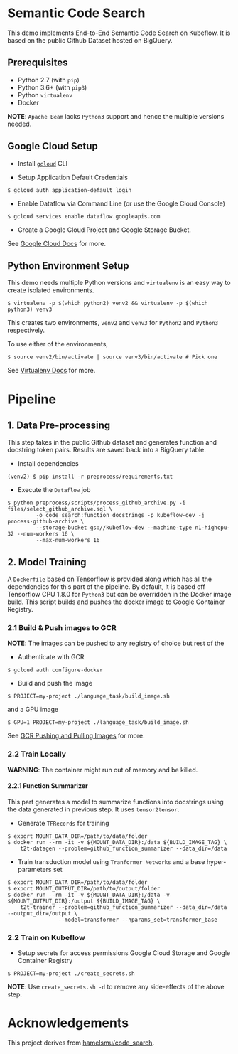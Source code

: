 # Semantic Code Search

This demo implements End-to-End Semantic Code Search on Kubeflow. It is based on the public
Github Dataset hosted on BigQuery.

## Prerequisites

* Python 2.7 (with `pip`)
* Python 3.6+ (with `pip3`)
* Python `virtualenv`
* Docker

**NOTE**: `Apache Beam` lacks `Python3` support and hence the multiple versions needed.

## Google Cloud Setup

* Install [`gcloud`](https://cloud.google.com/sdk/gcloud/) CLI

* Setup Application Default Credentials 
```
$ gcloud auth application-default login
```

* Enable Dataflow via Command Line (or use the Google Cloud Console)
```
$ gcloud services enable dataflow.googleapis.com
```

* Create a Google Cloud Project and Google Storage Bucket.

See [Google Cloud Docs](https://cloud.google.com/docs/) for more.

## Python Environment Setup

This demo needs multiple Python versions and `virtualenv` is an easy way to
create isolated environments.

```
$ virtualenv -p $(which python2) venv2 && virtualenv -p $(which python3) venv3 
```

This creates two environments, `venv2` and `venv3` for `Python2` and `Python3` respectively.

To use either of the environments,

```
$ source venv2/bin/activate | source venv3/bin/activate # Pick one
```

See [Virtualenv Docs](https://virtualenv.pypa.io/en/stable/) for more. 

# Pipeline

## 1. Data Pre-processing

This step takes in the public Github dataset and generates function and docstring token pairs.
Results are saved back into a BigQuery table.

* Install dependencies
```
(venv2) $ pip install -r preprocess/requirements.txt
```

* Execute the `Dataflow` job
```
$ python preprocess/scripts/process_github_archive.py -i files/select_github_archive.sql \
         -o code_search:function_docstrings -p kubeflow-dev -j process-github-archive \
         --storage-bucket gs://kubeflow-dev --machine-type n1-highcpu-32 --num-workers 16 \
         --max-num-workers 16
```

## 2. Model Training

A `Dockerfile` based on Tensorflow is provided along which has all the dependencies for this part of the pipeline. 
By default, it is based off Tensorflow CPU 1.8.0 for `Python3` but can be overridden in the Docker image build.
This script builds and pushes the docker image to Google Container Registry.

### 2.1 Build & Push images to GCR

**NOTE**: The images can be pushed to any registry of choice but rest of the 

* Authenticate with GCR
```
$ gcloud auth configure-docker
```

* Build and push the image
```
$ PROJECT=my-project ./language_task/build_image.sh
```
and a GPU image
```
$ GPU=1 PROJECT=my-project ./language_task/build_image.sh
```

See [GCR Pushing and Pulling Images](https://cloud.google.com/container-registry/docs/pushing-and-pulling) for more.


### 2.2 Train Locally

**WARNING**: The container might run out of memory and be killed.

#### 2.2.1 Function Summarizer

This part generates a model to summarize functions into docstrings using the data generated in previous
step. It uses `tensor2tensor`.

* Generate `TFRecords` for training
```
$ export MOUNT_DATA_DIR=/path/to/data/folder
$ docker run --rm -it -v ${MOUNT_DATA_DIR}:/data ${BUILD_IMAGE_TAG} \
    t2t-datagen --problem=github_function_summarizer --data_dir=/data
```

* Train transduction model using `Tranformer Networks` and a base hyper-parameters set
```
$ export MOUNT_DATA_DIR=/path/to/data/folder
$ export MOUNT_OUTPUT_DIR=/path/to/output/folder
$ docker run --rm -it -v ${MOUNT_DATA_DIR}:/data -v ${MOUNT_OUTPUT_DIR}:/output ${BUILD_IMAGE_TAG} \
    t2t-trainer --problem=github_function_summarizer --data_dir=/data --output_dir=/output \
                --model=transformer --hparams_set=transformer_base
```

### 2.2 Train on Kubeflow

* Setup secrets for access permissions Google Cloud Storage and Google Container Registry
```shell
$ PROJECT=my-project ./create_secrets.sh
```

**NOTE**: Use `create_secrets.sh -d` to remove any side-effects of the above step.

# Acknowledgements

This project derives from [hamelsmu/code_search](https://github.com/hamelsmu/code_search).
